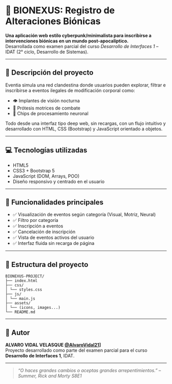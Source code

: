 # 🧠 BIONEXUS: Registro de Alteraciones Biónicas

**Una aplicación web estilo cyberpunk/minimalista para inscribirse a intervenciones biónicas en un mundo post-apocalíptico.**  
Desarrollada como examen parcial del curso *Desarrollo de Interfaces 1* – IDAT (2° ciclo, Desarrollo de Sistemas).

---

## 🚀 Descripción del proyecto

Eventia simula una red clandestina donde usuarios pueden explorar, filtrar e inscribirse a eventos ilegales de modificación corporal como:

- 👁️ Implantes de visión nocturna  
- 🦾 Prótesis motrices de combate  
- 🧠 Chips de procesamiento neuronal

Todo desde una interfaz tipo deep web, sin recargas, con un flujo intuitivo y desarrollado con HTML, CSS (Bootstrap) y JavaScript orientado a objetos.

---

## 💻 Tecnologías utilizadas

- HTML5
- CSS3 + Bootstrap 5
- JavaScript (DOM, Arrays, POO)
- Diseño responsivo y centrado en el usuario

---

## 🎯 Funcionalidades principales

- ✅ Visualización de eventos según categoría (Visual, Motriz, Neural)
- ✅ Filtro por categoría
- ✅ Inscripción a eventos
- ✅ Cancelación de inscripción
- ✅ Vista de eventos activos del usuario
- ✅ Interfaz fluida sin recarga de página

---

## 📁 Estructura del proyecto
```text
BIONEXUS-PROJECT/
├── index.html
├── css/
│ └── styles.css
├── js/
│ └── main.js
├── assets/
│ └── (icons, images...)
└── README.md
```


---

## 📌 Autor

**ALVARO VIDAL VELASQUE [@AlvaroVidal21](https://github.com/AlvaroVidal21)]**  
Proyecto desarrollado como parte del examen parcial para el curso **Desarrollo de Interfaces 1**, IDAT.

---

> *“O haces grandes cambios o aceptas grandes arrepentimientos.” – Summer, Rick and Morty S8E1*

